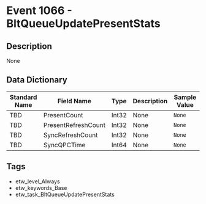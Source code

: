 # Event 1066 - BltQueueUpdatePresentStats

## Description
None

## Data Dictionary
|Standard Name|Field Name|Type|Description|Sample Value|
|---|---|---|---|---|
|TBD|PresentCount|Int32|None|`None`|
|TBD|PresentRefreshCount|Int32|None|`None`|
|TBD|SyncRefreshCount|Int32|None|`None`|
|TBD|SyncQPCTime|Int64|None|`None`|

## Tags
* etw_level_Always
* etw_keywords_Base
* etw_task_BltQueueUpdatePresentStats